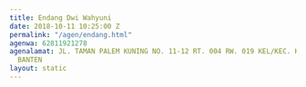```yaml
---
title: Endang Dwi Wahyuni
date: 2018-10-11 10:25:00 Z
permalink: "/agen/endang.html"
agenwa: 62811921278
agenalamat: JL. TAMAN PALEM KUNING NO. 11-12 RT. 004 RW. 019 KEL/KEC. KELAPA DUA TANGERANG
  BANTEN
layout: static
---
```


